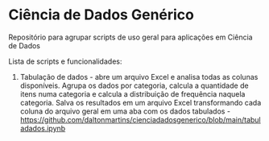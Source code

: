 # Ciência de Dados Genérico

Repositório para agrupar scripts de uso geral para aplicações em Ciência de Dados

Lista de scripts e funcionalidades:

01. Tabulação de dados - abre um arquivo Excel e analisa todas as colunas disponíveis. Agrupa os dados por categoria, calcula a quantidade de itens numa categoria e calcula a distribuição de frequência naquela categoria. Salva os resultados em um arquivo Excel transformando cada coluna do arquivo geral em uma aba com os dados tabulados - https://github.com/daltonmartins/cienciadadosgenerico/blob/main/tabuladados.ipynb
